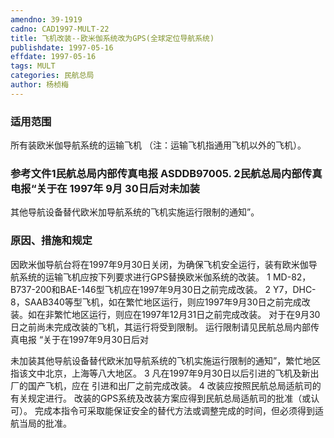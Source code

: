 ```yaml
---
amendno: 39-1919
cadno: CAD1997-MULT-22
title: 飞机改装--欧米伽系统改为GPS(全球定位导航系统)
publishdate: 1997-05-16
effdate: 1997-05-16
tags: MULT
categories: 民航总局
author: 杨桢梅
---
```


### 适用范围 
所有装欧米伽导航系统的运输飞机     （注：运输飞机指通用飞机以外的飞机）。

### 参考文件1民航总局内部传真电报 ASDDB97005. 2民航总局内部传真电报“关于在 1997年 9月 30日后对未加装
其他导航设备替代欧米加导航系统的飞机实施运行限制的通知”。

### 原因、措施和规定 
因欧米伽导航台将在1997年9月30日关闭，为确保飞机安全运行，装有欧米伽导航系统的运输飞机应按下列要求进行GPS替换欧米伽系统的改装。 
    1 MD-82，B737-200和BAE-146型飞机应在1997年9月30日之前完成改装。 
2 Y7，DHC-8，SAAB340等型飞机，如在繁忙地区运行，则应1997年9月30日之前完成改装。如在非繁忙地区运行，则应在1997年12月31日之前完成改装。 
    对于在9月30日之前尚未完成改装的飞机，其运行将受到限制。     运行限制请见民航总局内部传真电报 “关于在1997年9月30日后对
       
未加装其他导航设备替代欧米加导航系统的飞机实施运行限制的通知”，繁忙地区指该文中北京，上海等八大地区。     3 凡在1997年9月30日以后引进的飞机及新出厂的国产飞机，应在
引进和出厂之前完成改装。     4 改装应按照民航总局适航司的有关规定进行。     改装的GPS系统及改装方案应得到民航总局适航司的批准（或认
可）。     完成本指令可采取能保证安全的替代方法或调整完成的时间，但必须得到适航当局的批准。
